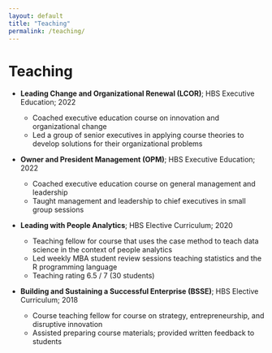 ```yaml
---
layout: default
title: "Teaching"
permalink: /teaching/
---
```


# Teaching

- **Leading Change and Organizational Renewal (LCOR)**; HBS Executive Education; 2022
  - Coached executive education course on innovation and organizational change
  - Led a group of senior executives in applying course theories to develop solutions for their organizational problems 

- **Owner and President Management (OPM)**; HBS Executive Education; 2022
  - Coached executive education course on general management and leadership
  - Taught management and leadership to chief executives in small group sessions

- **Leading with People Analytics**; HBS Elective Curriculum; 2020
  - Teaching fellow for course that uses the case method to teach data science in the context of people analytics
  - Led weekly MBA student review sessions teaching statistics and the R programming language
  - Teaching rating 6.5 / 7 (30 students) 

- **Building and Sustaining a Successful Enterprise (BSSE)**; HBS Elective Curriculum; 2018
  - Course teaching fellow for course on strategy, entrepreneurship, and disruptive innovation
  - Assisted preparing course materials; provided written feedback to students
